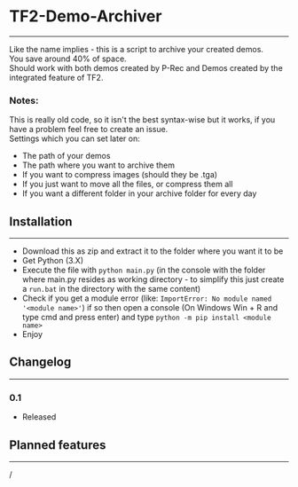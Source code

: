 # TF2-Demo-Archiver
_____________________________________________
Like the name implies - this is a script to archive your created demos.  
You save around 40% of space.  
Should work with both demos created by P-Rec and Demos created by the integrated feature of TF2.  

### Notes:  
This is really old code, so it isn't the best syntax-wise but it works, if you have a problem feel free to create an issue.  
Settings which you can set later on:

* The path of your demos
* The path where you want to archive them
* If you want to compress images (should they be .tga)
* If you just want to move all the files, or compress them all
* If you want a different folder in your archive folder for every day

## Installation
_____________________________________________

* Download this as zip and extract it to the folder where you want it to be
* Get Python (3.X)
* Execute the file with `python main.py` (in the console with the folder where main.py resides as working directory - to simplify this just create a `run.bat` in the directory with the same content)
* Check if you get a module error (like: `ImportError: No module named '<module name>'`) if so then open a console (On Windows Win + R and type cmd and press enter) and type `python -m pip install <module name>`
* Enjoy

## Changelog
_____________________________________________


### 0.1

* Released


## Planned features
_____________________________________________

/

